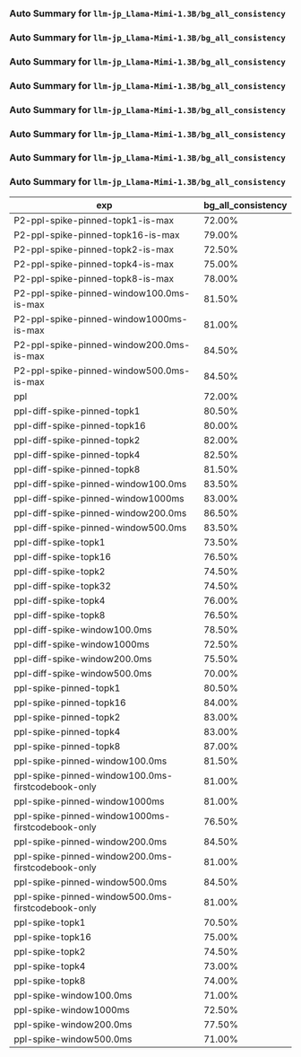### Auto Summary for `llm-jp_Llama-Mimi-1.3B/bg_all_consistency`

### Auto Summary for `llm-jp_Llama-Mimi-1.3B/bg_all_consistency`

### Auto Summary for `llm-jp_Llama-Mimi-1.3B/bg_all_consistency`

### Auto Summary for `llm-jp_Llama-Mimi-1.3B/bg_all_consistency`

### Auto Summary for `llm-jp_Llama-Mimi-1.3B/bg_all_consistency`

### Auto Summary for `llm-jp_Llama-Mimi-1.3B/bg_all_consistency`

### Auto Summary for `llm-jp_Llama-Mimi-1.3B/bg_all_consistency`

### Auto Summary for `llm-jp_Llama-Mimi-1.3B/bg_all_consistency`

<!-- AUTO-GEN: SPLIT TABLE -->
| exp | bg_all_consistency |
| --- | --- |
| P2-ppl-spike-pinned-topk1-is-max | 72.00% |
| P2-ppl-spike-pinned-topk16-is-max | 79.00% |
| P2-ppl-spike-pinned-topk2-is-max | 72.50% |
| P2-ppl-spike-pinned-topk4-is-max | 75.00% |
| P2-ppl-spike-pinned-topk8-is-max | 78.00% |
| P2-ppl-spike-pinned-window100.0ms-is-max | 81.50% |
| P2-ppl-spike-pinned-window1000ms-is-max | 81.00% |
| P2-ppl-spike-pinned-window200.0ms-is-max | 84.50% |
| P2-ppl-spike-pinned-window500.0ms-is-max | 84.50% |
| ppl | 72.00% |
| ppl-diff-spike-pinned-topk1 | 80.50% |
| ppl-diff-spike-pinned-topk16 | 80.00% |
| ppl-diff-spike-pinned-topk2 | 82.00% |
| ppl-diff-spike-pinned-topk4 | 82.50% |
| ppl-diff-spike-pinned-topk8 | 81.50% |
| ppl-diff-spike-pinned-window100.0ms | 83.50% |
| ppl-diff-spike-pinned-window1000ms | 83.00% |
| ppl-diff-spike-pinned-window200.0ms | 86.50% |
| ppl-diff-spike-pinned-window500.0ms | 83.50% |
| ppl-diff-spike-topk1 | 73.50% |
| ppl-diff-spike-topk16 | 76.50% |
| ppl-diff-spike-topk2 | 74.50% |
| ppl-diff-spike-topk32 | 74.50% |
| ppl-diff-spike-topk4 | 76.00% |
| ppl-diff-spike-topk8 | 76.50% |
| ppl-diff-spike-window100.0ms | 78.50% |
| ppl-diff-spike-window1000ms | 72.50% |
| ppl-diff-spike-window200.0ms | 75.50% |
| ppl-diff-spike-window500.0ms | 70.00% |
| ppl-spike-pinned-topk1 | 80.50% |
| ppl-spike-pinned-topk16 | 84.00% |
| ppl-spike-pinned-topk2 | 83.00% |
| ppl-spike-pinned-topk4 | 83.00% |
| ppl-spike-pinned-topk8 | 87.00% |
| ppl-spike-pinned-window100.0ms | 81.50% |
| ppl-spike-pinned-window100.0ms-firstcodebook-only | 81.00% |
| ppl-spike-pinned-window1000ms | 81.00% |
| ppl-spike-pinned-window1000ms-firstcodebook-only | 76.50% |
| ppl-spike-pinned-window200.0ms | 84.50% |
| ppl-spike-pinned-window200.0ms-firstcodebook-only | 81.00% |
| ppl-spike-pinned-window500.0ms | 84.50% |
| ppl-spike-pinned-window500.0ms-firstcodebook-only | 81.00% |
| ppl-spike-topk1 | 70.50% |
| ppl-spike-topk16 | 75.00% |
| ppl-spike-topk2 | 74.50% |
| ppl-spike-topk4 | 73.00% |
| ppl-spike-topk8 | 74.00% |
| ppl-spike-window100.0ms | 71.00% |
| ppl-spike-window1000ms | 72.50% |
| ppl-spike-window200.0ms | 77.50% |
| ppl-spike-window500.0ms | 71.00% |
<!-- AUTO-GEN: SPLIT TABLE -->

